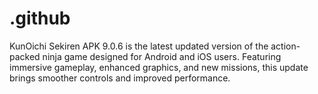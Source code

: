 # .github
KunОichi Sekiren APK 9.0.6 is the latest updated version of the action-packed ninja game designed for Android and iOS users. Featuring immersive gameplay, enhanced graphics, and new missions, this update brings smoother controls and improved performance.
